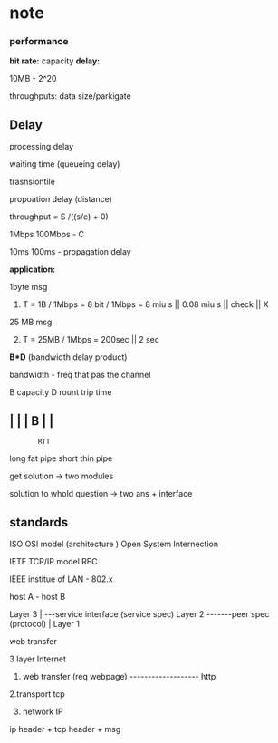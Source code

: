 # note

### performance

**bit rate:**  capacity
**delay:**

10MB - 2^20

throughputs: data size/parkigate

## Delay

processing delay

waiting time (queueing delay)

trasnsiontile

propoation delay (distance)

throughput = 
S /((s/c) + 0)

1Mbps   100Mbps    - C

10ms    100ms      - propagation delay

**application:**

1byte msg

1. T = 1B / 1Mbps = 8 bit / 1Mbps  = 8 miu s        ||    0.08 miu s  || check || X

25 MB msg

2. T = 25MB / 1Mbps = 200sec  || 2 sec

**B*D** (bandwidth delay product)

bandwidth - freq that pas the channel
    
B capacity
D rount trip time

|
|
| B
|
|
 -----------------------
           RTT

long fat pipe
short thin pipe

get solution -> two modules 

solution to whold question -> two ans + interface 

## standards

ISO
OSI model (architecture )
Open System Internection

IETF
TCP/IP model
RFC

IEEE institue of
LAN - 802.x 

host A - host B

Layer 3
  | ---service interface (service spec)
Layer 2  -------peer spec (protocol)
  | 
Layer 1

web transfer

3 layer Internet

1. web transfer (req webpage) -------------------
http

2.transport
tcp

3. network
IP

ip header + tcp header + msg
